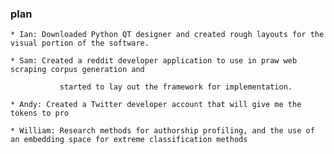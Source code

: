 ### plan
    * Ian: Downloaded Python QT designer and created rough layouts for the visual portion of the software.

    * Sam: Created a reddit developer application to use in praw web scraping corpus generation and

               started to lay out the framework for implementation.

    * Andy: Created a Twitter developer account that will give me the tokens to pro

    * William: Research methods for authorship profiling, and the use of an embedding space for extreme classification methods
